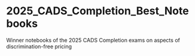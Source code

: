 # 2025_CADS_Completion_Best_Notebooks
Winner notebooks of the 2025 CADS Completion exams on aspects of discrimination-free pricing
